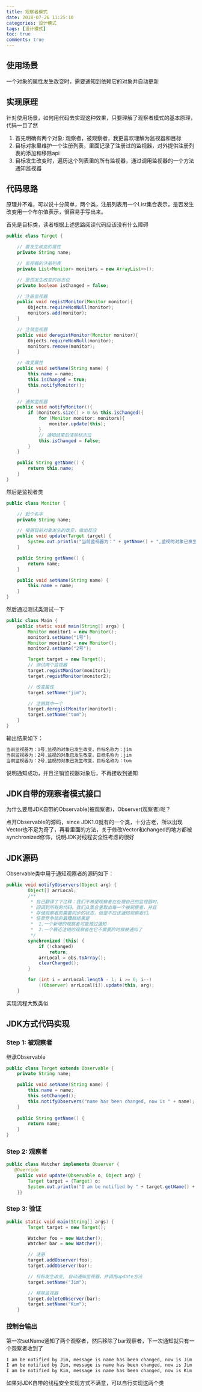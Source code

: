 ```yaml
---
title: 观察者模式
date: 2018-07-26 11:25:10
categories: 设计模式
tags: [设计模式]
toc: true
comments: true
---
```


## 使用场景
    
一个对象的属性发生改变时，需要通知到依赖它的对象并自动更新

## 实现原理

针对使用场景，如何用代码去实现这种效果，只要理解了观察者模式的基本原理，代码一目了然

1. 首先明确有两个对象: 观察者，被观察者，我更喜欢理解为监视器和目标
2. 目标对象里维护一个注册列表，里面记录了注册过的监视器，对外提供注册列表的添加和移除api
3. 目标发生改变时，遍历这个列表里的所有监视器，通过调用监视器的一个方法通知监视器
	
## 代码思路

原理并不难，可以说十分简单，两个类，注册列表用一个List集合表示，是否发生改变用一个布尔值表示，很容易手写出来。

首先是目标类，读者根据上述思路阅读代码应该没有什么障碍

```java
public class Target {

    // 要发生改变的属性
    private String name;

    // 监视器的注册列表
    private List<Monitor> monitors = new ArrayList<>();

    // 是否发生改变的标志位
    private boolean isChanged = false;

    // 注册监视器
    public void registMonitor(Monitor monitor){
        Objects.requireNonNull(monitor);
        monitors.add(monitor);
    }

    // 注销监视器
    public void deregistMonitor(Monitor monitor){
        Objects.requireNonNull(monitor);
        monitors.remove(monitor);
    }

    // 改变属性
    public void setName(String name) {
        this.name = name;
        this.isChanged = true;
        this.notifyMonitor();
    }

    // 通知监视器
    public void notifyMonitor(){
        if (monitors.size() > 0 && this.isChanged){
            for (Monitor monitor: monitors){
                monitor.update(this);
            }
            // 通知结束后清除标志位
            this.isChanged = false;
        }
    }

    public String getName() {
        return this.name;
    }
}
```

然后是监视者类

```java
public class Monitor {

    // 起个名字
    private String name;

    // 根据目前对象发生的改变，做出反应
    public void update(Target target) {
        System.out.println("当前监视器为：" + getName() + ",监视的对象已发生改变，目标名称为：" + target.getName());
    }

    public String getName() {
        return name;
    }

    public void setName(String name) {
        this.name = name;
    }
}
```

然后通过测试类测试一下
```java
public class Main {
    public static void main(String[] args) {
        Monitor monitor1 = new Monitor();
        monitor1.setName("1号");
        Monitor monitor2 = new Monitor();
        monitor2.setName("2号");

        Target target = new Target();
        // 测试两个监视器
        target.registMonitor(monitor1);
        target.registMonitor(monitor2);

        // 改变属性
        target.setName("jim");

        // 注销其中一个
        target.deregistMonitor(monitor1);
        target.setName("tom");
    }
}
```

输出结果如下：

```bash
当前监视器为：1号,监视的对象已发生改变，目标名称为：jim
当前监视器为：2号,监视的对象已发生改变，目标名称为：jim
当前监视器为：2号,监视的对象已发生改变，目标名称为：tom

```
说明通知成功，并且注销监视器对象后，不再接收到通知


## JDK自带的观察者模式接口

为什么要用JDK自带的Observable(被观察者)，Observer(观察者)呢？

点开Observable的源码，since JDK1.0就有的一个类，十分古老，所以出现Vector也不足为奇了，再看里面的方法，关于修改Vector和changed的地方都被synchronized修饰，说明JDK对线程安全性考虑的很好

## JDK源码

Observable类中用于通知观察者的源码如下：

```java
public void notifyObservers(Object arg) {
        Object[] arrLocal;
        /**
         * 自己翻译了下注释：我们不希望观察者在处理自己的监视器时，
         * 回调到所有的代码。我们从集合里取出每一个被观察者，并且
         * 存储观察者的需要同步的状态，但是不应该通知观察者们。
         * 任意竞争锁的最糟糕结果是
         *  1.一个新增的观察者可能错过通知
         *  2.一个最近注销的观察者在它不需要的时候被通知了
         */
        synchronized (this) {
            if (!changed)
                return;
            arrLocal = obs.toArray();
            clearChanged();
        }

        for (int i = arrLocal.length - 1; i >= 0; i--)
            ((Observer) arrLocal[i]).update(this, arg);
    }
```
实现流程大致类似
	
## JDK方式代码实现

### Step 1: 被观察者

继承Observable

```java
public class Target extends Observable {
    private String name;

    public void setName(String name) {
        this.name = name;
        this.setChanged();
        this.notifyObservers("name has been changed, now is " + name);
    }
    
    public String getName() {
        return name;
    }
}
```

### Step 2: 观察者

```java
public class Watcher implements Observer {
   @Override
    public void update(Observable o, Object arg) {
        Target target = (Target) o;
        System.out.println("I am be notified by " + target.getName() + ", message is " + arg);
    }}
```

### Step 3: 验证

```java
public static void main(String[] args) {
        Target target = new Target();

        Watcher foo = new Watcher();
        Watcher bar = new Watcher();

        // 注册
        target.addObserver(foo);
        target.addObserver(bar);

        // 目标发生改变, 自动通知监视器，并调用update方法
        target.setName("Jim");

        // 移除监视器
        target.deleteObserver(bar);
        target.setName("Kim");
    }
```
### 控制台输出

第一次setName通知了两个观察者，然后移除了bar观察者，下一次通知就只有一个观察者收到了

```bash
I am be notified by Jim, message is name has been changed, now is Jim
I am be notified by Jim, message is name has been changed, now is Jim
I am be notified by Kim, message is name has been changed, now is Kim

```

如果对JDK自带的线程安全实现方式不满意，可以自行实现这两个类



